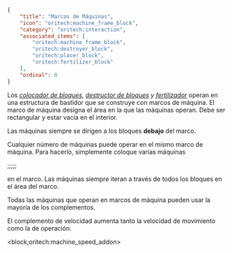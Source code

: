 ```json
{
	"title": "Marcos de Máquinas",
	"icon": "oritech:machine_frame_block",
	"category": "oritech:interaction",
	"associated_items": [
		"oritech:machine_frame_block",
		"oritech:destroyer_block",
		"oritech:placer_block",
		"oritech:fertilizer_block"
	],
	"ordinal": 0
}
```

Los _[colocador de bloques](^oritech:interaction/block_placer), [destructor de bloques](^oritech:interaction/block_destroyer) y [fertilizador](^oritech:interaction/fertilizer)_ operan en una estructura de bastidor que se construye con marcos de máquina. El marco de máquina designa
el área en la que las máquinas operan. Debe ser rectangular y estar vacía en el interior.

Las máquinas siempre se dirigen a los bloques **debajo** del marco.

Cualquier número de máquinas puede operar en el mismo marco de máquina. Para hacerlo, simplemente coloque varias máquinas

;;;;;

en el marco. Las máquinas siempre iteran a través de todos los bloques en el área del marco.

Todas las máquinas que operan en marcos de máquina pueden usar la mayoría de los complementos.

El complemento de velocidad aumenta tanto la velocidad de movimiento como la de operación.

<block;oritech:machine_speed_addon>
